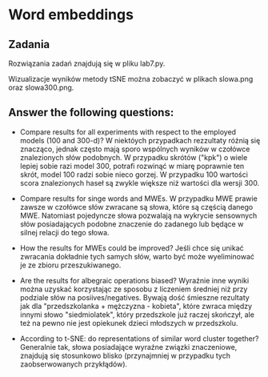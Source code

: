 # Word embeddings

## Zadania
Rozwiązania zadań znajdują się w pliku lab7.py. 

Wizualizacje wyników metody tSNE można zobaczyć w plikach slowa.png oraz slowa300.png.

## Answer the following questions:
- Compare results for all experiments with respect to the employed models (100 and 300-d)?
W niektóych przypadkach rezzultaty różnią się znacząco, jednak często mają sporo wspólnych wyników w czołówce znalezionych słów podobnych.
W przypadku skrótów ("kpk") o wiele lepiej sobie razi model 300, potrafi rozwinąć w miarę poprawnie ten skrót, model 100 radzi sobie nieco gorzej. 
W przypadku 100 wartości scora znalezionych haseł są zwykle większe niż wartości dla wersji 300. 


- Compare results for singe words and MWEs.
W przypadku MWE prawie zawsze w czołówce słów zwracane są słowa, które są częścią danego MWE.
Natomiast pojedyncze słowa pozwalają na wykrycie sensownych słów posiadających podobne znaczenie do zadanego 
lub będące w silnej relacji do tego słowa. 

- How the results for MWEs could be improved?
Jeśli chce się unikać zwracania dokładnie tych samych słów, warto być może wyeliminować je ze zbioru przeszukiwanego.

- Are the results for albegraic operations biased?
Wyraźnie inne wyniki można uzyskać korzystając ze sposobu z liczeniem średniej niż przy podziale słów na posiives/negatives.
Bywają dość śmieszne rezultaty jak dla "przedszkolanka + mężczyzna - kobieta", które zwraca między innymi słowo "siedmiolatek",
który przedszkole już raczej skończył, ale też na pewno nie jest opiekunek dzieci młodszych w przedszkolu. 

- According to t-SNE: do representations of similar word cluster together?
Generalnie tak, słowa posiadające wyraźne związki znaczeniowe, znajdują się stosunkowo blisko (przynajmniej w przypadku tych zaobserwowanych przykłądów).
